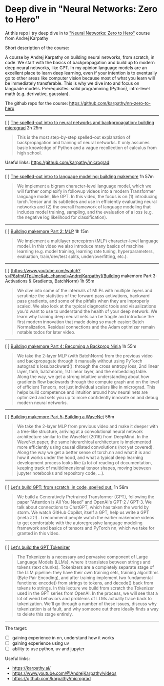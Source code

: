 # Deep dive in "Neural Networks: Zero to Hero"

At this repo i try deep dive in to ["Neural Networks: Zero to Hero"](https://karpathy.ai/zero-to-hero.html) course from Andrej Karpathy

Short description of the course:

A course by Andrej Karpathy on building neural networks, from scratch, in code.
We start with the basics of backpropagation and build up to modern deep neural networks, like GPT. In my opinion language models are an excellent place to learn deep learning, even if your intention is to eventually go to other areas like computer vision because most of what you learn will be immediately transferable. This is why we dive into and focus on languade models.
Prerequisites: solid programming (Python), intro-level math (e.g. derivative, gaussian).

The github repo for the course: https://github.com/karpathy/nn-zero-to-hero

---

[ ] [The spelled-out intro to neural networks and backpropagation: building micrograd](https://www.youtube.com/watch?v=VMj-3S1tku0&ab_channel=AndrejKarpathy) 2h 25m

> This is the most step-by-step spelled-out explanation of backpropagation and training of neural networks. It only assumes basic knowledge of Python and a vague recollection of calculus from high school.

Useful links: https://github.com/karpathy/micrograd

---

[ ] [The spelled-out intro to language modeling: building makemore](https://www.youtube.com/watch?v=PaCmpygFfXo&ab_channel=AndrejKarpathy) 1h 57m

> We implement a bigram character-level language model, which we will further complexify in followup videos into a modern Transformer language model, like GPT. In this video, the focus is on (1) introducing torch.Tensor and its subtleties and use in efficiently evaluating neural networks and (2) the overall framework of language modeling that includes model training, sampling, and the evaluation of a loss (e.g. the negative log likelihood for classification).

---

[ ] [Building makemore Part 2: MLP](https://www.youtube.com/watch?v=TCH_1BHY58I&ab_channel=AndrejKarpathy) 1h 15m

> We implement a multilayer perceptron (MLP) character-level language model. In this video we also introduce many basics of machine learning (e.g. model training, learning rate tuning, hyperparameters, evaluation, train/dev/test splits, under/overfitting, etc.).

---

[ ] [https://www.youtube.com/watch?v=P6sfmUTpUmc&ab_channel=AndrejKarpathy](Building makemore Part 3: Activations & Gradients, BatchNorm) 1h 55m

> We dive into some of the internals of MLPs with multiple layers and scrutinize the statistics of the forward pass activations, backward pass gradients, and some of the pitfalls when they are improperly scaled. We also look at the typical diagnostic tools and visualizations you'd want to use to understand the health of your deep network. We learn why training deep neural nets can be fragile and introduce the first modern innovation that made doing so much easier: Batch Normalization. Residual connections and the Adam optimizer remain notable todos for later video.

---

[ ] [Building makemore Part 4: Becoming a Backprop Ninja](https://www.youtube.com/watch?v=q8SA3rM6ckI&ab_channel=AndrejKarpathy) 1h 55m

> We take the 2-layer MLP (with BatchNorm) from the previous video and backpropagate through it manually without using PyTorch autograd's loss.backward(): through the cross entropy loss, 2nd linear layer, tanh, batchnorm, 1st linear layer, and the embedding table. Along the way, we get a strong intuitive understanding about how gradients flow backwards through the compute graph and on the level of efficient Tensors, not just individual scalars like in micrograd. This helps build competence and intuition around how neural nets are optimized and sets you up to more confidently innovate on and debug modern neural networks.

---

[ ] [Building makemore Part 5: Building a WaveNet](https://www.youtube.com/watch?v=t3YJ5hKiMQ0&ab_channel=AndrejKarpathy) 56m

> We take the 2-layer MLP from previous video and make it deeper with a tree-like structure, arriving at a convolutional neural network architecture similar to the WaveNet (2016) from DeepMind. In the WaveNet paper, the same hierarchical architecture is implemented more efficiently using causal dilated convolutions (not yet covered). Along the way we get a better sense of torch.nn and what it is and how it works under the hood, and what a typical deep learning development process looks like (a lot of reading of documentation, keeping track of multidimensional tensor shapes, moving between jupyter notebooks and repository code, ...).

---

[ ] [Let's build GPT: from scratch, in code, spelled out.](https://www.youtube.com/watch?v=kCc8FmEb1nY&ab_channel=AndrejKarpathy) 1h 56m

> We build a Generatively Pretrained Transformer (GPT), following the paper "Attention is All You Need" and OpenAI's GPT-2 / GPT-3. We talk about connections to ChatGPT, which has taken the world by storm. We watch GitHub Copilot, itself a GPT, help us write a GPT (meta :D!) . I recommend people watch the earlier makemore videos to get comfortable with the autoregressive language modeling framework and basics of tensors and PyTorch nn, which we take for granted in this video.

---

[ ] [Let's build the GPT Tokenizer](https://www.youtube.com/watch?v=zduSFxRajkE&ab_channel=AndrejKarpathy)

> The Tokenizer is a necessary and pervasive component of Large Language Models (LLMs), where it translates between strings and tokens (text chunks). Tokenizers are a completely separate stage of the LLM pipeline: they have their own training sets, training algorithms (Byte Pair Encoding), and after training implement two fundamental functions: encode() from strings to tokens, and decode() back from tokens to strings. In this lecture we build from scratch the Tokenizer used in the GPT series from OpenAI. In the process, we will see that a lot of weird behaviors and problems of LLMs actually trace back to tokenization. We'll go through a number of these issues, discuss why tokenization is at fault, and why someone out there ideally finds a way to delete this stage entirely.

---

The target:

- [ ] gaining experience in nn, understand how it works
- [ ] gaining experience using uv
- [ ] ability to use python, uv and jupyter

Useful links:

- https://karpathy.ai/
- https://www.youtube.com/@AndrejKarpathy/videos
- https://github.com/karpathy/micrograd
